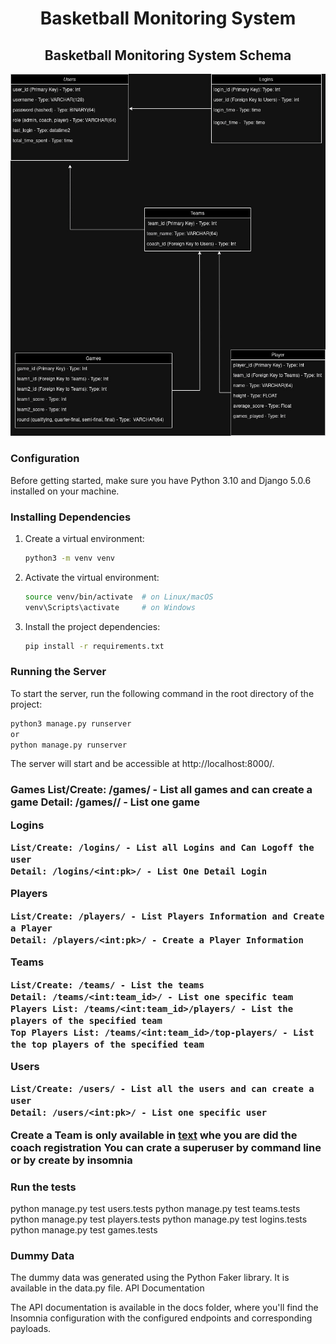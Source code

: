 <h1 align="center">Basketball Monitoring System</h1>
<h2 align="center">Basketball Monitoring System Schema</h2>
<img src="assets/img/Basketball_League_Managment_DataBase_Schema.jpg">

<h3> Configuration </h3>

Before getting started, make sure you have Python 3.10 and Django 5.0.6 installed on your machine.

<h3> Installing Dependencies </h3>

1. Create a virtual environment:
    ```bash
    python3 -m venv venv
    ```

2. Activate the virtual environment:
    ```bash
    source venv/bin/activate  # on Linux/macOS
    venv\Scripts\activate     # on Windows
    ```

3. Install the project dependencies:
    ```bash
    pip install -r requirements.txt
    ```

<h3> Running the Server </h3>

To start the server, run the following command in the root directory of the project:
```bash
python3 manage.py runserver
or
python manage.py runserver
```
The server will start and be accessible at http://localhost:8000/.

<h3>
Games
    List/Create: /games/ - List all games and can create a game
    Detail: /games/<int:pk>/ - List one game

Logins

    List/Create: /logins/ - List all Logins and Can Logoff the user
    Detail: /logins/<int:pk>/ - List One Detail Login

Players

    List/Create: /players/ - List Players Information and Create a Player
    Detail: /players/<int:pk>/ - Create a Player Information

Teams

    List/Create: /teams/ - List the teams
    Detail: /teams/<int:team_id>/ - List one specific team
    Players List: /teams/<int:team_id>/players/ - List the players of the specified team
    Top Players List: /teams/<int:team_id>/top-players/ - List the top players of the specified team

Users

    List/Create: /users/ - List all the users and can create a user
    Detail: /users/<int:pk>/ - List one specific user

Create a Team is only available in [text](http://127.0.0.1:8000/admin/teams/team/add/) whe you are did the coach registration
You can crate a superuser by command line or by create by insomnia
</h3>

<h3>Run the tests</h3>
python manage.py test users.tests
python manage.py test teams.tests
python manage.py test players.tests
python manage.py test logins.tests
python manage.py test games.tests

<h3> Dummy Data</h3>

The dummy data was generated using the Python Faker library. It is available in the data.py file.
API Documentation

The API documentation is available in the docs folder, where you'll find the Insomnia configuration with the configured endpoints and corresponding payloads.
